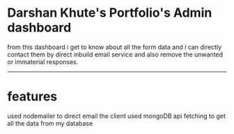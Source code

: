 # Darshan Khute's Portfolio's Admin dashboard
from this dashboard i get to know about all the form data and i can directly contact them by direct inbuild email service and also remove the unwanted or immaterial responses.

---

# features
used nodemailer to direct email the client
used mongoDB api fetching to get all the data from my database